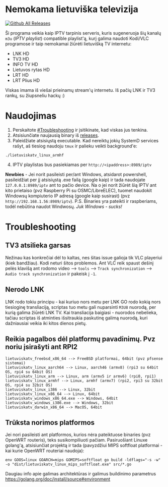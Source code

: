 # Nemokama lietuviška televizija

[![Github All Releases](https://img.shields.io/github/downloads/erkexzcx/lietuviska-tv/total.svg)](https://github.com/erkexzcx/lietuviska-tv/releases)

Ši programa veikia kaip IPTV tarpinis serveris, kuris sugeneruoja šių kanalų `m3u` (_IPTV playlist_) compatible playlist'ą, kurį galima naudoti Kodi/VLC programose ir taip nemokamai žiūrėti lietuvišką TV internetu:

* LNK HD
* TV3 HD
* INFO TV HD
* Lietuvos rytas HD
* LRT HD
* LRT Plius HD

Viskas imama iš viešai prieinamų stream'ų internetu. Iš pačių LNK ir TV3 rankų, su žiupsneliu hackų :)

# Naudojimas

1. Perskaitote [#Troubleshooting](#Troubleshooting) ir įsitikinate, kad viskas jus tenkina.
2. Atsisiunčiate naujausią binary iš [releases](https://github.com/erkexzcx/lietuviska-tv/releases).
3. Paleidžiate atsisiųstą executable. Kad nereiktų jokių SystemD services rašyt, aš tiesiog naudoju `tmux` ir palieku veikti background'e:
```
./lietuviskatv_linux_armhf
```

4. IPTV playlistas bus pasiekiamas per `http://<ipaddress>:8989/iptv`

**Newbies** - Jei norit pasileisti per/ant Windows, atsidarot powershell, pasileidžiat per jį atsisiųstą .exe failą (google kaip) ir tada naudojate `127.0.0.1:8989/iptv` ant to pačio device. Na o jei norit žiūrėt šią IPTV ant kito prietaiso (pvz Raspberry Pi su OSMC/LibreELEC), tuomet naudokit Windowsų kompiuterio IP adresą (google kaip susirast) (pvz `http://192.168.1.56:8989/iptv`). P.S. Binaries yra pateikti ir raspberiams, todėl nebūtina naudot Windwosų. *Juk Windows - sucks!*

# Troubleshooting

## TV3 atsilieka garsas

Nežinau kas konkrečiai dėl to kaltas, nes šitas issue galioja tik VLC playeriui (kiek bandžiau). Kodi neturi šitos problemos. Ant VLC reik spaust dešinį pelės klavišą ant rodomo video --> `tools` --> `Track synchronization` --> `Audio track synchronization` ir pakeisk į `-1`.

## Nerodo LNK

LNK rodo tokiu principu - kai kuriuo nors metu per LNK GO rodo kokią nors tiesioginę transliaciją, scriptas tuo metu gali nuparsinti `M3U8` nuorodą, per kurią galima žiūrėti LNK TV. Kai transliacija baigiasi - nuorodos nebelieka, tačiau scriptas iš atminties išsitraukia paskutinę galimą nuorodą, kuri dažniausiai veikia iki kitos dienos pietų.

## Reikia pagalbos dėl platformų pavadinimų. Pvz noriu įsirašyti ant RPI2

```
lietuviskatv_freebsd_x86_64 --> FreeBSD platformai, 64bit (pvz pfsense sistemai)
lietuviskatv_linux_aarch64 --> Linux, aarch46 (armv8) (rpi3 su 64bit OS, rpi4 su 64bit OS)
lietuviskatv_linux_arm --> Linux, arm (armv5 ir armv6) (rpi0, rpi1)
lietuviskatv_linux_armhf --> Linux, armhf (armv7) (rpi2, rpi3 su 32bit OS, rpi4 su 32bit OS)
lietuviskatv_linux_i386 --> Linux, 32bit
lietuviskatv_linux_x86_64 --> Linux, 64bit
lietuviskatv_windows_x86_64.exe --> Windows, 64bit
lietuviskatv_windows_i386.exe --> Windows, 32bit
lietuviskatv_darwin_x86_64 --> MacOS, 64bit
```

## Trūksta norimos platformos

Jei nori pasileisti ant platformos, kurios nėra pateiktuose binaries (pvz OpenWRT routeris), teks susikompiliuoti pačiam. Pasiruošiant Linuxe golang'ą, atsisiunčiat projektą ir tada (pavyzdžiui MIPS softfloat platformai - kai kurie OpenWRT routeriai naudoja):
```
env GOOS=linux GOARCH=mips GOMIPS=softfloat go build -ldflags="-s -w" -o "dist/lietuviskatv_linux_mips_softfloat.exe" src/*.go
```
Daugiau info apie galimas architektūras ir galimus buildinimo parametrus https://golang.org/doc/install/source#environment
